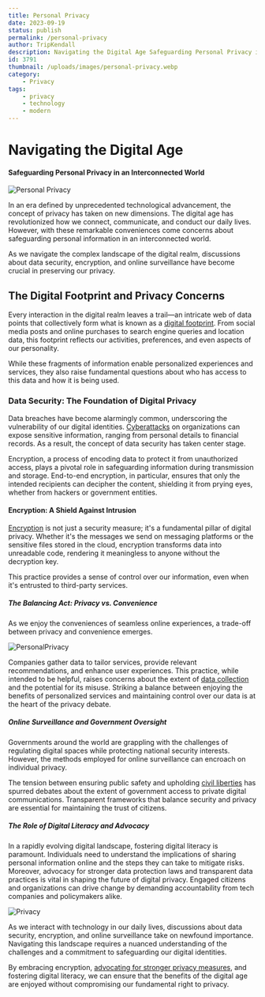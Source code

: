 ```yaml
---
title: Personal Privacy
date: 2023-09-19
status: publish
permalink: /personal-privacy
author: TripKendall
description: Navigating the Digital Age Safeguarding Personal Privacy in an Interconnected World.
id: 3791
thumbnail: /uploads/images/personal-privacy.webp
category:
    - Privacy
tags:
    - privacy
    - technology
    - modern
---
```


# Navigating the Digital Age
#### Safeguarding Personal Privacy in an Interconnected World

![Personal Privacy](/uploads/images/personal-privacy.webp)

In an era defined by unprecedented technological advancement, the concept of privacy has taken on new dimensions. The digital age has revolutionized how we connect, communicate, and conduct our daily lives. However, with these remarkable conveniences come concerns about safeguarding personal information in an interconnected world. 

As we navigate the complex landscape of the digital realm, discussions about data security, encryption, and online surveillance have become crucial in preserving our privacy.

## The Digital Footprint and Privacy Concerns

Every interaction in the digital realm leaves a trail—an intricate web of data points that collectively form what is known as a [digital footprint](https://dataprot.net/articles/what-is-a-digital-footprint/). From social media posts and online purchases to search engine queries and location data, this footprint reflects our activities, preferences, and even aspects of our personality. 

While these fragments of information enable personalized experiences and services, they also raise fundamental questions about who has access to this data and how it is being used.

### Data Security: The Foundation of Digital Privacy

Data breaches have become alarmingly common, underscoring the vulnerability of our digital identities. [Cyberattacks](https://www.cybrary.it/) on organizations can expose sensitive information, ranging from personal details to financial records. As a result, the concept of data security has taken center stage.

Encryption, a process of encoding data to protect it from unauthorized access, plays a pivotal role in safeguarding information during transmission and storage. End-to-end encryption, in particular, ensures that only the intended recipients can decipher the content, shielding it from prying eyes, whether from hackers or government entities.

#### Encryption: A Shield Against Intrusion

[Encryption](https://wlog.app/posts/how-i-learned-to-stop-worrying-about-aes-and-love-the-chacha.html) is not just a security measure; it's a fundamental pillar of digital privacy. Whether it's the messages we send on messaging platforms or the sensitive files stored in the cloud, encryption transforms data into unreadable code, rendering it meaningless to anyone without the decryption key. 

This practice provides a sense of control over our information, even when it's entrusted to third-party services.

##### The Balancing Act: Privacy vs. Convenience

As we enjoy the conveniences of seamless online experiences, a trade-off between privacy and convenience emerges. 

![PersonalPrivacy](/uploads/images/personal-privacy-2.webp)

Companies gather data to tailor services, provide relevant recommendations, and enhance user experiences. This practice, while intended to be helpful, raises concerns about the extent of [data collection](https://www.wired.com/story/google-tracks-you-privacy/) and the potential for its misuse. Striking a balance between enjoying the benefits of personalized services and maintaining control over our data is at the heart of the privacy debate.

##### Online Surveillance and Government Oversight

Governments around the world are grappling with the challenges of regulating digital spaces while protecting national security interests. However, the methods employed for online surveillance can encroach on individual privacy.

The tension between ensuring public safety and upholding [civil liberties](https://www.eff.org/deeplinks/2021/08/its-time-google-resist-geofence-warrants-and-stand-its-affected-users) has spurred debates about the extent of government access to private digital communications. Transparent frameworks that balance security and privacy are essential for maintaining the trust of citizens.

##### The Role of Digital Literacy and Advocacy

In a rapidly evolving digital landscape, fostering digital literacy is paramount. Individuals need to understand the implications of sharing personal information online and the steps they can take to mitigate risks. Moreover, advocacy for stronger data protection laws and transparent data practices is vital in shaping the future of digital privacy. Engaged citizens and organizations can drive change by demanding accountability from tech companies and policymakers alike.

![Privacy](/uploads/images/personal-privacy-3.webp)

As we interact with technology in our daily lives, discussions about data security, encryption, and online surveillance take on newfound importance. Navigating this landscape requires a nuanced understanding of the challenges and a commitment to safeguarding our digital identities. 

By embracing encryption, [advocating for stronger privacy measures](https://www.eff.org/), and fostering digital literacy, we can ensure that the benefits of the digital age are enjoyed without compromising our fundamental right to privacy.

